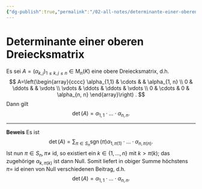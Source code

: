 ```yaml
---
{"dg-publish":true,"permalink":"/02-all-notes/determinante-einer-oberen-dreiecksmatrix/","dgHomeLink":true,"dgPassFrontmatter":false}
---
```


# Determinante einer oberen Dreiecksmatrix
Es sei $A=\left(\alpha_{k, j}\right)_{1 \leq k, j \leq n} \in \mathrm{M}_n(K)$ eine obere Dreiecksmatrix, d.h.
$$
A=\left(\begin{array}{cccc}
\alpha_{1,1} & \cdots & & \alpha_{1, n} \\
0 & \ddots & & \vdots \\
\vdots & \ddots & \ddots & \vdots \\
0 & \cdots & 0 & \alpha_{n, n}
\end{array}\right) .
$$
Dann gilt
$$
\operatorname{det}(A)=\alpha_{1,1} \cdot \ldots \cdot \alpha_{n, n} .
$$
___
**Beweis**
Es ist
$$
\operatorname{det}(A)=\sum_{\pi \in S_n} \operatorname{sgn}(\pi) \alpha_{1, \pi(1)} \cdot \ldots \cdot \alpha_{n, \pi(n)} .
$$
Ist nun $\pi \in S_n, \pi \neq$ id, so existiert ein $k \in\{1, \ldots, n\}$ mit $k>\pi(k)$; das zugehörige $\alpha_{k, \pi(k)}$ ist dann Null. Somit liefert in obiger Summe höchstens $\pi=$ id einen von Null verschiedenen Beitrag, d.h.
$$
\operatorname{det}(A)=\alpha_{1,1} \cdot \ldots \cdot \alpha_{n, n} .
$$